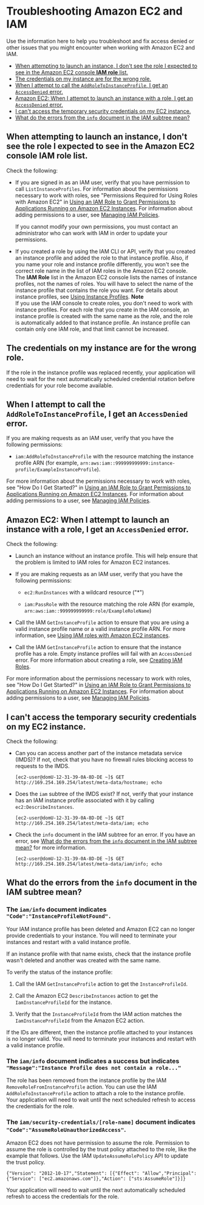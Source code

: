 # Troubleshooting Amazon EC2 and IAM<a name="troubleshoot_iam-ec2"></a>

Use the information here to help you troubleshoot and fix access denied or other issues that you might encounter when working with Amazon EC2 and IAM\.


+ [When attempting to launch an instance, I don't see the role I expected to see in the Amazon EC2 console **IAM role** list\.](#troubleshoot_iam-ec2_missingrole)
+ [The credentials on my instance are for the wrong role\.](#troubleshoot_iam-ec2_wrongrole)
+ [When I attempt to call the `AddRoleToInstanceProfile`, I get an `AccessDenied` error\.](#troubleshoot_iam-ec2_access-denied-adding-role)
+ [Amazon EC2: When I attempt to launch an instance with a role, I get an `AccessDenied` error\.](#troubleshoot_iam-ec2_access-denied-launch)
+ [I can't access the temporary security credentials on my EC2 instance\.](#troubleshoot_iam-ec2_no-keys)
+ [What do the errors from the `info` document in the IAM subtree mean?](#troubleshoot_iam-ec2_errors-info-doc)

## When attempting to launch an instance, I don't see the role I expected to see in the Amazon EC2 console **IAM role** list\.<a name="troubleshoot_iam-ec2_missingrole"></a>

Check the following:

+ If you are signed in as an IAM user, verify that you have permission to call `ListInstanceProfiles`\. For information about the permissions necessary to work with roles, see "Permissions Required for Using Roles with Amazon EC2" in [Using an IAM Role to Grant Permissions to Applications Running on Amazon EC2 Instances](id_roles_use_switch-role-ec2.md)\. For information about adding permissions to a user, see [Managing IAM Policies](access_policies_manage.md)\.

  If you cannot modify your own permissions, you must contact an administrator who can work with IAM in order to update your permissions\.

+ If you created a role by using the IAM CLI or API, verify that you created an instance profile and added the role to that instance profile\. Also, if you name your role and instance profile differently, you won't see the correct role name in the list of IAM roles in the Amazon EC2 console\. The **IAM Role** list in the Amazon EC2 console lists the names of instance profiles, not the names of roles\. You will have to select the name of the instance profile that contains the role you want\. For details about instance profiles, see [Using Instance Profiles](id_roles_use_switch-role-ec2_instance-profiles.md)\.
**Note**  
If you use the IAM console to create roles, you don't need to work with instance profiles\. For each role that you create in the IAM console, an instance profile is created with the same name as the role, and the role is automatically added to that instance profile\. An instance profile can contain only one IAM role, and that limit cannot be increased\.

## The credentials on my instance are for the wrong role\.<a name="troubleshoot_iam-ec2_wrongrole"></a>

If the role in the instance profile was replaced recently, your application will need to wait for the next automatically scheduled credential rotation before credentials for your role become available\.

## When I attempt to call the `AddRoleToInstanceProfile`, I get an `AccessDenied` error\.<a name="troubleshoot_iam-ec2_access-denied-adding-role"></a>

If you are making requests as an IAM user, verify that you have the following permissions:

+ `iam:AddRoleToInstanceProfile` with the resource matching the instance profile ARN \(for example, `arn:aws:iam::999999999999:instance-profile/ExampleInstanceProfile`\)\. 

For more information about the permissions necessary to work with roles, see "How Do I Get Started?" in [Using an IAM Role to Grant Permissions to Applications Running on Amazon EC2 Instances](id_roles_use_switch-role-ec2.md)\. For information about adding permissions to a user, see [Managing IAM Policies](access_policies_manage.md)\.

## Amazon EC2: When I attempt to launch an instance with a role, I get an `AccessDenied` error\.<a name="troubleshoot_iam-ec2_access-denied-launch"></a>

Check the following:

+ Launch an instance without an instance profile\. This will help ensure that the problem is limited to IAM roles for Amazon EC2 instances\.

+ If you are making requests as an IAM user, verify that you have the following permissions:

  + `ec2:RunInstances` with a wildcard resource \("\*"\)

  + `iam:PassRole` with the resource matching the role ARN \(for example, `arn:aws:iam::999999999999:role/ExampleRoleName`\)

+ Call the IAM `GetInstanceProfile` action to ensure that you are using a valid instance profile name or a valid instance profile ARN\. For more information, see [ Using IAM roles with Amazon EC2 instances](http://docs.aws.amazon.com/AWSEC2/latest/UserGuide/UsingIAM.html#UsingIAMrolesWithAmazonEC2Instances)\.

+ Call the IAM `GetInstanceProfile` action to ensure that the instance profile has a role\. Empty instance profiles will fail with an `AccessDenied` error\. For more information about creating a role, see [Creating IAM Roles](id_roles_create.md)\.

For more information about the permissions necessary to work with roles, see "How Do I Get Started?" in [Using an IAM Role to Grant Permissions to Applications Running on Amazon EC2 Instances](id_roles_use_switch-role-ec2.md)\. For information about adding permissions to a user, see [Managing IAM Policies](access_policies_manage.md)\. 

## I can't access the temporary security credentials on my EC2 instance\.<a name="troubleshoot_iam-ec2_no-keys"></a>

Check the following:

+ Can you can access another part of the instance metadata service \(IMDS\)? If not, check that you have no firewall rules blocking access to requests to the IMDS\.

  ```
  [ec2-user@domU-12-31-39-0A-8D-DE ~]$ GET http://169.254.169.254/latest/meta-data/hostname; echo
  ```

+ Does the `iam` subtree of the IMDS exist? If not, verify that your instance has an IAM instance profile associated with it by calling `ec2:DescribeInstances`\.

  ```
  [ec2-user@domU-12-31-39-0A-8D-DE ~]$ GET http://169.254.169.254/latest/meta-data/iam; echo
  ```

+ Check the `info` document in the IAM subtree for an error\. If you have an error, see [What do the errors from the `info` document in the IAM subtree mean?](#troubleshoot_iam-ec2_errors-info-doc) for more information\.

  ```
  [ec2-user@domU-12-31-39-0A-8D-DE ~]$ GET http://169.254.169.254/latest/meta-data/iam/info; echo
  ```

## What do the errors from the `info` document in the IAM subtree mean?<a name="troubleshoot_iam-ec2_errors-info-doc"></a>

### The `iam/info` document indicates `"Code":"InstanceProfileNotFound".`<a name="w3ab1c26c14c17b2"></a>

Your IAM instance profile has been deleted and Amazon EC2 can no longer provide credentials to your instance\. You will need to terminate your instances and restart with a valid instance profile\.

If an instance profile with that name exists, check that the instance profile wasn't deleted and another was created with the same name\.

To verify the status of the instance profile:

1. Call the IAM `GetInstanceProfile` action to get the `InstanceProfileId`\.

1. Call the Amazon EC2 `DescribeInstances` action to get the `IamInstanceProfileId` for the instance\.

1. Verify that the `InstanceProfileId` from the IAM action matches the `IamInstanceProfileId` from the Amazon EC2 action\.

If the IDs are different, then the instance profile attached to your instances is no longer valid\. You will need to terminate your instances and restart with a valid instance profile\. 

### The `iam/info` document indicates a success but indicates `"Message":"Instance Profile does not contain a role..."`<a name="w3ab1c26c14c17b4"></a>

The role has been removed from the instance profile by the IAM `RemoveRoleFromInstanceProfile` action\. You can use the IAM `AddRoleToInstanceProfile` action to attach a role to the instance profile\. Your application will need to wait until the next scheduled refresh to access the credentials for the role\. 

### The `iam/security-credentials/[role-name]` document indicates `"Code":"AssumeRoleUnauthorizedAccess"`\.<a name="w3ab1c26c14c17b6"></a>

Amazon EC2 does not have permission to assume the role\. Permission to assume the role is controlled by the trust policy attached to the role, like the example that follows\. Use the IAM `UpdateAssumeRolePolicy` API to update the trust policy\. 

```
{"Version": "2012-10-17","Statement": [{"Effect": "Allow","Principal": {"Service": ["ec2.amazonaws.com"]},"Action": ["sts:AssumeRole"]}]}
```

Your application will need to wait until the next automatically scheduled refresh to access the credentials for the role\.